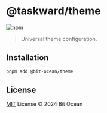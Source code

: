 # @taskward/theme

![npm](https://img.shields.io/npm/v/@bit-ocean/theme?logo=typescript&label=theme)

> Universal theme configuration.

## Installation

```bash
pnpm add @bit-ocean/theme
```

## License

[MIT](/LICENSE) License &copy; 2024 Bit Ocean
